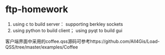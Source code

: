# ftp-homework
1. using c to build server： supporting berkley sockets
2. using python to build client； using pyqt to build gui


客户端界面中采用的coffee.qss源码可参考https://github.com/All4Gis/Load-QSS/tree/master/examples/Coffee
